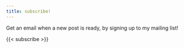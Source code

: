 ```yaml
---
title: subscribe!
---
```


Get an email when a new post is ready, by signing up to my mailing list!

{{< subscribe >}}
